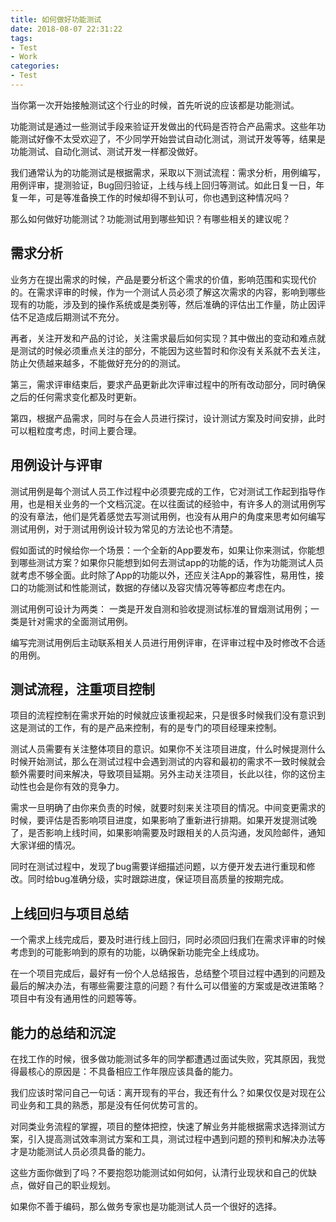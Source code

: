 ```yaml
---
title: 如何做好功能测试
date: 2018-08-07 22:31:22
tags: 
- Test
- Work
categories: 
- Test 
---
```


当你第一次开始接触测试这个行业的时候，首先听说的应该都是功能测试。

功能测试是通过一些测试手段来验证开发做出的代码是否符合产品需求。这些年功能测试好像不太受欢迎了，不少同学开始尝试自动化测试，测试开发等等，结果是功能测试、自动化测试、测试开发一样都没做好。

我们通常认为的功能测试是根据需求，采取以下测试流程：需求分析，用例编写，用例评审，提测验证，Bug回归验证，上线与线上回归等测试。如此日复一日，年复一年，可是等准备换工作的时候却得不到认可，你也遇到这种情况吗？

那么如何做好功能测试？功能测试用到哪些知识？有哪些相关的建议呢？

## 需求分析

业务方在提出需求的时候，产品是要分析这个需求的价值，影响范围和实现代价的。在需求评审的时候，作为一个测试人员必须了解这次需求的内容，影响到哪些现有的功能，涉及到的操作系统或是类别等，然后准确的评估出工作量，防止因评估不足造成后期测试不充分。

再者，关注开发和产品的讨论，关注需求最后如何实现？其中做出的变动和难点就是测试的时候必须重点关注的部分，不能因为这些暂时和你没有关系就不去关注，防止欠债越来越多，不能做好充分的的测试。

第三，需求评审结束后，要求产品更新此次评审过程中的所有改动部分，同时确保之后的任何需求变化都及时更新。

第四，根据产品需求，同时与在会人员进行探讨，设计测试方案及时间安排，此时可以粗粒度考虑，时间上要合理。

## 用例设计与评审

测试用例是每个测试人员工作过程中必须要完成的工作，它对测试工作起到指导作用，也是相关业务的一个文档沉淀。在以往面试的经验中，有许多人的测试用例写的没有章法，他们是凭着感觉去写测试用例，也没有从用户的角度来思考如何编写测试用例，对于测试用例设计较为常见的方法论也不清楚。

假如面试的时候给你一个场景：一个全新的App要发布，如果让你来测试，你能想到哪些测试方案？如果你只能想到如何去测试app的功能的话，作为功能测试人员就考虑不够全面。此时除了App的功能以外，还应关注App的兼容性，易用性，接口的功能测试和性能测试，数据的存储以及容灾情况等等都应考虑在内。

测试用例可设计为两类： 一类是开发自测和验收提测试标准的冒烟测试用例；一类是针对需求的全面测试用例。

编写完测试用例后主动联系相关人员进行用例评审，在评审过程中及时修改不合适的用例。

## 测试流程，注重项目控制

项目的流程控制在需求开始的时候就应该重视起来，只是很多时候我们没有意识到这是测试的工作，有的是产品来控制，有的是专门的项目经理来控制。

测试人员需要有关注整体项目的意识。如果你不关注项目进度，什么时候提测什么时候开始测试，那么在测试过程中会遇到测试的内容和最初的需求不一致时候就会额外需要时间来解决，导致项目延期。另外主动关注项目，长此以往，你的这份主动性也会是你有效的竞争力。

需求一旦明确了由你来负责的时候，就要时刻来关注项目的情况。中间变更需求的时候，要评估是否影响项目进度，如果影响了重新进行排期。如果开发提测试晚了，是否影响上线时间，如果影响需要及时跟相关的人员沟通，发风险邮件，通知大家详细的情况。

同时在测试过程中，发现了bug需要详细描述问题，以方便开发去进行重现和修改。同时给bug准确分级，实时跟踪进度，保证项目高质量的按期完成。

## 上线回归与项目总结

一个需求上线完成后，要及时进行线上回归，同时必须回归我们在需求评审的时候考虑到的可能影响到的原有的功能，以确保新功能完全上线成功。

在一个项目完成后，最好有一份个人总结报告，总结整个项目过程中遇到的问题及最后的解决办法，有哪些需要注意的问题？有什么可以借鉴的方案或是改进策略？项目中有没有通用性的问题等等。

## 能力的总结和沉淀

在找工作的时候，很多做功能测试多年的同学都遭遇过面试失败，究其原因，我觉得最核心的原因是：不具备相应工作年限应该具备的能力。

我们应该时常问自己一句话：离开现有的平台，我还有什么？如果仅仅是对现在公司业务和工具的熟悉，那是没有任何优势可言的。

对同类业务流程的掌握，项目的整体把控，快速了解业务并能根据需求选择测试方案，引入提高测试效率测试方案和工具，测试过程中遇到问题的预判和解决办法等才是功能测试人员必须具备的能力。

这些方面你做到了吗？不要抱怨功能测试如何如何，认清行业现状和自己的优缺点，做好自己的职业规划。

如果你不善于编码，那么做务专家也是功能测试人员一个很好的选择。
